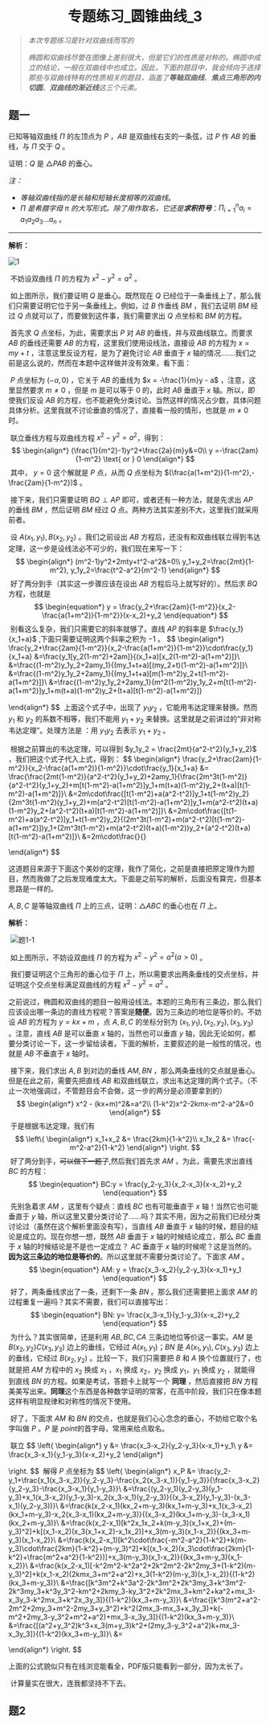<center><h1>专题练习_圆锥曲线_3</h1></center>

> *本次专题练习是针对双曲线而写的*
>
> *椭圆和双曲线尽管在图像上差别很大，但是它们的性质是对称的。椭圆中成立的结论，一般在双曲线中也成立。因此，下面的题目中，我会倾向于选择那些与双曲线特有的性质相关的题目，涵盖了**等轴双曲线**、**焦点三角形的内切圆**、**双曲线的渐近线**这三个元素。*



## 题一

已知等轴双曲线 $\Pi$ 的左顶点为 $P$ ，$AB$ 是双曲线右支的一条弦，过 $P$ 作 $AB$ 的垂线，与 $\Pi$ 交于 $Q$ 。

证明：$Q$ 是 $\triangle PAB$ 的垂心。

*注：*

- *等轴双曲线指的是长轴和短轴长度相等的双曲线*。
- $\Pi$ *是希腊字母 $\pi$ 的大写形式。除了用作取名，它还是**求积符号***：$\Pi_{i=1}^na_i=a_1a_2a_3\dots a_n$ 。

-----------------------------------------

**解析：**

![1](t1_0.png)

​	不妨设双曲线 $\Pi$ 的方程为 $x^2-y^2=a^2$ 。

​	如上图所示，我们要证明 $Q$ 是垂心。既然现在 $Q$ 已经位于一条垂线上了，那么我们只需要证明它位于另一条垂线上。例如，过 $B$ 作垂线 $BM$ ，我们去证明 $BM$ 经过 $Q$ 点就可以了，而要做到这件事，我们需要求出 $Q$ 点坐标和 $BM$ 的方程。

​	首先求 $Q$ 点坐标，为此，需要求出 $P$ 对 $AB$ 的垂线，并与双曲线联立。而要求 $AB$ 的垂线还需要 $AB$ 的方程，这里我们使用设线法，直接设 $AB$ 的方程为 $x = my + t$ ，注意这里反设方程，是为了避免讨论 $AB$ 垂直于 $x$ 轴的情况…….我们之前是这么说的，然而在本题中这样做并没有效果，看下面：

​	$P$ 点坐标为 $(-a,0)$ ，它关于 $AB$ 的垂线为 $x = -\frac{1}{m}y - a$ ，注意，这里显然要求 $m \neq 0$ ，但是 $m$ 是可以等于 $0$ 的，此时 $AB$ 垂直于 $x$ 轴。所以，即使我们反设 $AB$ 的方程，也不能避免分类讨论。当然这样的情况占少数，具体问题具体分析。这里我就不讨论垂直的情况了，直接看一般的情形，也就是 $m \neq 0$ 时。

​	联立垂线方程与双曲线方程 $x^2-y^2 = a^2$，得到：
$$
\begin{align*}
(\frac{1}{m^2}-1)y^2+\frac{2a}{m}y&=0\\
y =-\frac{2am}{1-m^2} \text{ or  } 0
\end{align*}
$$
​	其中， $y=0$ 这个解就是 $P$ 点，从而 $Q$ 点坐标为 $(\frac{a(1+m^2)}{1-m^2},-\frac{2am}{1-m^2})$ 。

​	接下来，我们只需要证明 $BQ \perp AP$ 即可，或者还有一种方法，就是先求出 $AP$ 的垂线 $BM$ ，然后证明 $BM$ 经过 $Q$ 点。两种方法其实差别不大，这里我们就采用前者。

​	设 $A(x_1,y_1), B(x_2,y_2)$ 。我们之前设出 $AB$ 方程后，还没有和双曲线联立得到韦达定理，这一步是设线法必不可少的，我们现在来写一下：
$$
\begin{align*}
(m^2-1)y^2+2mty+t^2-a^2&=0\\
y_1+y_2=\frac{2mt}{1-m^2}, y_1y_2=\frac{t^2-a^2}{m^2-1}
\end{align*}
$$
​	好了两分到手（其实这一步骤应该在设出 $AB$ 方程后马上就写好的）。然后求 $BQ$ 方程，也就是
$$
\begin{equation*}
 y = \frac{y_2+\frac{2am}{1-m^2}}{x_2-\frac{a(1+m^2)}{1-m^2}}(x-x_2)+y_2
\end{equation*}
$$
​	别看这么复杂，我们只需要它的斜率就够了。直线 $AP$ 的斜率是 $\frac{y_1}{x_1+a}$ ,下面只需要证明这两个斜率之积为 $-1$ 。
$$
\begin{align*}
\frac{y_2+\frac{2am}{1-m^2}}{x_2-\frac{a(1+m^2)}{1-m^2}}\cdot\frac{y_1}{x_1+a} &=\frac{y_1[y_2(1-m^2)+2am]}{(x_1+a)[x_2(1-m^2)-a(1+m^2)]}\\
&=\frac{(1-m^2)y_1y_2+2amy_1}{(my_1+t+a)[(my_2+t)(1-m^2)-a(1+m^2)]}\\
&=\frac{(1-m^2)y_1y_2+2amy_1}{(my_1+t+a)[m(1-m^2)y_2+t(1-m^2)-a(1+m^2)]}\\
&=\frac{(1-m^2)y_1y_2+2amy_1}{m^2(1-m^2)y_1y_2+m[t(1-m^2)-a(1+m^2)]y_1+m(t+a)(1-m^2)y_2+(t+a)[t(1-m^2)-a(1+m^2)]}

\end{align*}
$$
​	上面这个式子中，出现了 $y_1y_2$  ，它能用韦达定理来替换。然而 $y_1$ 和 $y_2$ 的系数不相等，我们不能用 $y_1+y_2$ 来替换。这里就是之前讲过的“非对称韦达定理”。处理方法是 ：用 $y_1y_2$ 去表示 $y_1+y_2$ 。

​	根据之前算出的韦达定理，可以得到 $y_1y_2 = \frac{2mt}{a^2-t^2}(y_1+y_2)$ ，我们把这个式子代入上式，得到：
$$
\begin{align*}
\frac{y_2+\frac{2am}{1-m^2}}{x_2-\frac{a(1+m^2)}{1-m^2}}\cdot\frac{y_1}{x_1+a} &= \frac{\frac{2mt(1-m^2)}{a^2-t^2}(y_1+y_2)+2amy_1}{\frac{2m^3t(1-m^2)}{a^2-t^2}(y_1+y_2)+m[t(1-m^2)-a(1+m^2)]y_1+m(t+a)(1-m^2)y_2+(t+a)[t(1-m^2)-a(1+m^2)]}\\
&=2m\cdot\frac{[t(1-m^2)+a(a^2-t^2)]y_1+t(1-m^2)y_2}{2m^3t(1-m^2)(y_1+y_2)+m(a^2-t^2)[t(1-m^2)-a(1+m^2)]y_1+m(a^2-t^2)(t+a)(1-m^2)y_2+(a^2-t^2)(t+a)[t(1-m^2)-a(1+m^2)]}\\
&=2m\cdot\frac{[t(1-m^2)+a(a^2-t^2)]y_1+t(1-m^2)y_2}{(2m^3t(1-m^2)+m(a^2-t^2)[t(1-m^2)-a(1+m^2)])y_1+(2m^3t(1-m^2)+m(a^2-t^2)(t+a)(1-m^2))y_2+(a^2-t^2)(t+a)[t(1-m^2)-a(1+m^2)]}\\
&=2m\cdot\frac{}{}

\end{align*}
$$




这道题目来源于下面这个美妙的定理，我作了简化，之前是直接把原定理作为题目，然而我做了之后发现难度太大。下面是之前写的解析，后面没有算完，但基本思路是一样的。



$A,B,C$ 是等轴双曲线 $\Pi$ 上的三点，证明：$\triangle ABC$ 的垂心也在 $\Pi$ 上。

**解析：**

​	![题1-1](t1.png)

​	如上图所示，不妨设双曲线 $\Pi$ 的方程为 $x^2-y^2=a^2(a>0)$ 。

​	我们要证明这个三角形的垂心位于 $\Pi$ 上，所以需要求出两条垂线的交点坐标，并证明这个交点坐标满足双曲线的方程 $x^2-y^2=a^2$ 。

​	之前说过，椭圆和双曲线的题目一般用设线法。本题的三角形有三条边，那么我们应该设出哪一条边的直线方程呢？答案是**随便**。因为三条边的地位是等价的。不妨设 $AB$ 的方程为 $y=kx+m$ ，点 $A,B,C$ 的坐标分别为 $(x_1,y_1),(x_2,y_2),(x_3,y_3)$ 。注意，直线 $AB$ 是可以垂直 $x$ 轴的，当然也可以垂直 $y$ 轴，因此无论如何，都要分类讨论一下，这一步留给读者。下面的解析，主要叙述的是一般性的情况，也就是 $AB$ 不垂直于 $x$ 轴时。

​	接下来，我们求出 $A,B$ 到对边的垂线 $AM,BN$ ，那么两条垂线的交点就是垂心。但是在此之前，需要先把直线 $AB$ 和双曲线联立，求出韦达定理的两个式子。（不止一次地强调过，不管题目会不会做，这一步的两分是必须要拿到的）
$$
\begin{align*}
x^2 - (kx+m)^2&=a^2\\
(1-k^2)x^2-2kmx-m^2-a^2&=0
\end{align*}
$$
​	于是根据韦达定理，我们有
$$
\left\{
\begin{align*}
x_1+x_2 &= \frac{2km}{1-k^2}\\
x_1x_2 &= \frac{-m^2-a^2}{1-k^2}
\end{align*}
\right.
$$
​	 好了两分到手，~~可以做下一题了~~,然后我们首先求 $AM$ ，为此，需要先求出直线 $BC$ 的方程：
$$
\begin{equation*}
BC:y = \frac{y_2-y_3}{x_2-x_3}(x-x_2)+y_2
\end{equation*}
$$
​	先别急着求 $AM$ ，这里有个疑点：直线 $BC$ 也有可能垂直于 $x$ 轴！当然它也可能垂直于 $y$ 轴，所以这里又要分类讨论了……吗？其实不用，因为之前我们已经分类讨论过（虽然在这个解析里面没有写），当直线 $AB$ 垂直于 $x$ 轴的时候，题目的结论是成立的。现在你想一想，既然 $AB$ 垂直于 $x$ 轴的时候结论成立，那么 $BC$ 垂直于 $x$ 轴的时候结论是不是也一定成立？ $AC$ 垂直于 $x$ 轴的时候呢？这是当然的。**因为这三条边的地位是等价的**。所以这里就不需要分类讨论了。下面求 $AM$ 。
$$
\begin{equation*}
AM: y = \frac{x_3-x_2}{y_2-y_3}(x-x_1)+y_1
\end{equation*}
$$
​	好了，两条垂线求出了一条，还剩下一条 $BN$ 。那么我们还需要把上面求 $AM$ 的过程重复一遍吗？其实不需要，我们可以直接写出：
$$
\begin{equation*}
BN: y= \frac{x_3-x_1}{y_1-y_3}(x-x_2)+y_2
\end{equation*}
$$
​	为什么？其实很简单，还是利用 $AB,BC,CA$ 三条边地位等价这一事实。$AM$ 是 $B(x_2,y_2)$$C(x_3,y_3)$ 边上的垂线，它经过 $A(x_1,y_1)$；$BN$ 是 $A(x_1,y_1),C(x_3,y_3)$ 边上的垂线，它经过 $B(x_2,y_2)$ 。比较一下，我们只需要把 $B$ 和 $A$ 换个位置就行了，也就是把 $AM$ 方程中的 $x_2$ 换成 $x_1$ ，$x_1$ 换成 $x_2$，$y_2$ 换成 $y_1$，$y_1$ 换成 $y_2$ ，就能得到直线 $BN$ 的方程。如果是考试，答题卡上就写一个 **同理** ，然后直接把 $BN$ 方程美美写出来。**同理**这个东西是各种数学证明的常客，在高中阶段，我们只在像本题这样有明显规律和对称性的情况下使用。

​	好了，下面求 $AM$ 和 $BN$ 的交点，也就是我们心心念念的垂心，不妨给它取个名字叫做 $P$ 。$P$ 是 *point*的首字母，常用来给点取名。

​	 联立
$$
\left\{
\begin{align*}
y &= \frac{x_3-x_2}{y_2-y_3}(x-x_1)+y_1\\
y &= \frac{x_3-x_1}{y_1-y_3}(x-x_2)+y_2
\end{align*}

\right.
$$
​	解得 $P$ 点坐标为
$$
\left\{
\begin{align*}
x_P &= \frac{y_2-y_1+\frac{x_1(x_3-x_2)}{y_2-y_3}-\frac{x_2(x_3-x_1)}{y_1-y_3}}{\frac{x_3-x_2}
{y_2-y_3}-\frac{x_3-x_1}{y_1-y_3}}\\
&=\frac{(y_2-y_1)(y_2-y_3)(y_1-y_3)+x_1(x_3-x_2)(y_1-y_3)-x_2(x_3-x_1)(y_2-y_3)}{(x_3-x_2)(y_1-y_3)-(x_3-x_1)(y_2-y_3))}\\
&=\frac{k(x_2-x_1)(kx_2+m-y_3)(kx_1+m-y_3)+x_1(x_3-x_2)(kx_1+m-y_3)-x_2(x_3-x_1)(kx_2+m-y_3)}{(x_3-x_2)(kx_1+m-y_3)-(x_3-x_1)(kx_2+m-y_3)}\\
&=\frac{k(x_2-x_1)[k^2x_1x_2+k(m-y_3)(x_1+x_2)+(m-y_3)^2]+k[(x_1-x_2)(x_3(x_1+x_2)-x_1x_2)]+x_3(m-y_3)(x_1-x_2)}{(kx_3+m-y_3)(x_1-x_2)}\\
&=\frac{k(x_2-x_1)[k^2\cdot\frac{-m^2-a^2}{1-k^2}+k(m-y_3)\cdot\frac{2km}{1-k^2}+(m-y_3)^2]+k[(x_1-x_2)(x_3\cdot\frac{2km}{1-k^2}+\frac{m^2+a^2}{1-k^2})]+x_3(m-y_3)(x_1-x_2)}{(kx_3+m-y_3)(x_1-x_2)}\\
&=\frac{k(x_2-x_1)[-k^2m^2-k^2a^2+2k^2m^2-2k^2my_3+(1-k^2)(m-y_3)^2]+k(x_1-x_2)(2kmx_3+m^2+a^2)+x_3(1-k^2)(m-y_3)(x_1-x_2)}{(1-k^2)(kx_3+m-y_3)}\\
&=\frac{[k^3m^2+k^3a^2-2k^3m^2+2k^3my_3+k^3m^2-2k^3my_3+k^3y_3^2-km^2+2kmy_3-ky_3^2+2k^2mx_3+km^2+ka^2+mx_3-x_3y_3-k^2mx_3+k^2x_3y_3]}{(1-k^2)(kx_3+m-y_3)}\\
&=\frac{[k^3(m^2+a^2-2m^2+2my_3+m^2-2my_3+y_3^2)+k^2(2mx_3-mx_3+x_3y_3)+k(-m^2+2my_3-y_3^2+m^2+a^2)+mx_3-x_3y_3]}{(1-k^2)(kx_3+m-y_3)}\\
&=\frac{[(a^2+y_3^2)k^3+x_3(m+y_3)k^2+(2my_3-y_3^2+a^2)k+mx_3-x_3y_3]}{(1-k^2)(kx_3+m-y_3)}\\
&=

\end{align*}
\right.
$$

​	上面的公式貌似只有在线浏览能看全，PDF版只能看到一部分，因为太长了。

​	计算量实在很大，连我都坚持不下去。





## 题2

